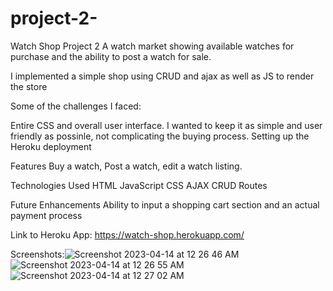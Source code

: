 # project-2-


Watch Shop Project 2
A watch market showing available watches for purchase and the ability to post a watch for sale.

I implemented a simple shop using CRUD and ajax as well as JS to render the store 

Some of the challenges I faced:

Entire CSS and overall user interface.  I wanted to keep it as simple and user friendly as possinle, not complicating the buying process.
Setting up the Heroku deployment



Features
Buy a watch, Post a watch, edit a watch listing.

Technologies Used
HTML
JavaScript
CSS
AJAX
CRUD Routes

Future Enhancements
Ability to input a shopping cart section and an actual payment process

Link to Heroku App:
https://watch-shop.herokuapp.com/

Screenshots:![Screenshot 2023-04-14 at 12 26 46 AM](https://user-images.githubusercontent.com/128634690/231941698-42c89571-b3bf-4ba0-b76b-8641f194151d.png)
![Screenshot 2023-04-14 at 12 26 55 AM](https://user-images.githubusercontent.com/128634690/231941703-39088898-8a6f-401c-a79e-abc3841baaa0.png)
![Screenshot 2023-04-14 at 12 27 02 AM](https://user-images.githubusercontent.com/128634690/231941712-e05bfd99-3821-4b39-a787-26e41264db5c.png)


